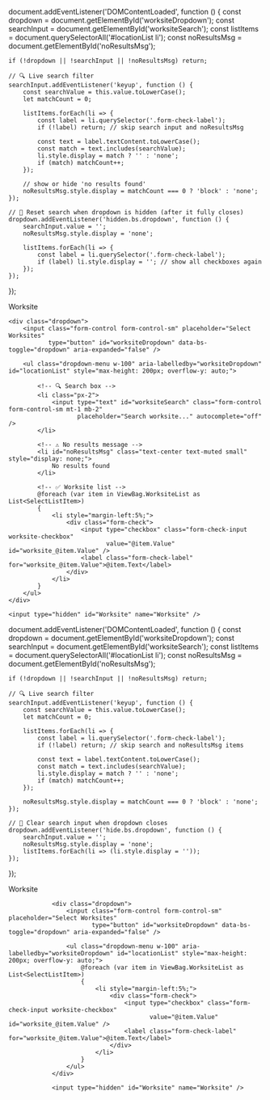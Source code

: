 document.addEventListener('DOMContentLoaded', function () {
    const dropdown = document.getElementById('worksiteDropdown');
    const searchInput = document.getElementById('worksiteSearch');
    const listItems = document.querySelectorAll('#locationList li');
    const noResultsMsg = document.getElementById('noResultsMsg');

    if (!dropdown || !searchInput || !noResultsMsg) return;

    // 🔍 Live search filter
    searchInput.addEventListener('keyup', function () {
        const searchValue = this.value.toLowerCase();
        let matchCount = 0;

        listItems.forEach(li => {
            const label = li.querySelector('.form-check-label');
            if (!label) return; // skip search input and noResultsMsg

            const text = label.textContent.toLowerCase();
            const match = text.includes(searchValue);
            li.style.display = match ? '' : 'none';
            if (match) matchCount++;
        });

        // show or hide 'no results found'
        noResultsMsg.style.display = matchCount === 0 ? 'block' : 'none';
    });

    // 🧹 Reset search when dropdown is hidden (after it fully closes)
    dropdown.addEventListener('hidden.bs.dropdown', function () {
        searchInput.value = '';
        noResultsMsg.style.display = 'none';

        listItems.forEach(li => {
            const label = li.querySelector('.form-check-label');
            if (label) li.style.display = ''; // show all checkboxes again
        });
    });
});





<div class="col-md-4">
    <label>Worksite</label>

    <div class="dropdown">
        <input class="form-control form-control-sm" placeholder="Select Worksites"
               type="button" id="worksiteDropdown" data-bs-toggle="dropdown" aria-expanded="false" />

        <ul class="dropdown-menu w-100" aria-labelledby="worksiteDropdown" id="locationList" style="max-height: 200px; overflow-y: auto;">

            <!-- 🔍 Search box -->
            <li class="px-2">
                <input type="text" id="worksiteSearch" class="form-control form-control-sm mt-1 mb-2"
                       placeholder="Search worksite..." autocomplete="off" />
            </li>

            <!-- ⚠️ No results message -->
            <li id="noResultsMsg" class="text-center text-muted small" style="display: none;">
                No results found
            </li>

            <!-- ✅ Worksite list -->
            @foreach (var item in ViewBag.WorksiteList as List<SelectListItem>)
            {
                <li style="margin-left:5%;">
                    <div class="form-check">
                        <input type="checkbox" class="form-check-input worksite-checkbox"
                               value="@item.Value" id="worksite_@item.Value" />
                        <label class="form-check-label" for="worksite_@item.Value">@item.Text</label>
                    </div>
                </li>
            }
        </ul>
    </div>

    <input type="hidden" id="Worksite" name="Worksite" />
</div>

document.addEventListener('DOMContentLoaded', function () {
    const dropdown = document.getElementById('worksiteDropdown');
    const searchInput = document.getElementById('worksiteSearch');
    const listItems = document.querySelectorAll('#locationList li');
    const noResultsMsg = document.getElementById('noResultsMsg');

    if (!dropdown || !searchInput || !noResultsMsg) return;

    // 🔍 Live search filter
    searchInput.addEventListener('keyup', function () {
        const searchValue = this.value.toLowerCase();
        let matchCount = 0;

        listItems.forEach(li => {
            const label = li.querySelector('.form-check-label');
            if (!label) return; // skip search and noResultsMsg items

            const text = label.textContent.toLowerCase();
            const match = text.includes(searchValue);
            li.style.display = match ? '' : 'none';
            if (match) matchCount++;
        });

        noResultsMsg.style.display = matchCount === 0 ? 'block' : 'none';
    });

    // 🧹 Clear search input when dropdown closes
    dropdown.addEventListener('hide.bs.dropdown', function () {
        searchInput.value = '';
        noResultsMsg.style.display = 'none';
        listItems.forEach(li => (li.style.display = ''));
    });
});





<div class="col-md-4">
				<label>Worksite</label>

				<div class="dropdown">
					<input class="form-control form-control-sm" placeholder="Select Worksites"
						   type="button" id="worksiteDropdown" data-bs-toggle="dropdown" aria-expanded="false" />

					<ul class="dropdown-menu w-100" aria-labelledby="worksiteDropdown" id="locationList" style="max-height: 200px; overflow-y: auto;">
						@foreach (var item in ViewBag.WorksiteList as List<SelectListItem>)
						{
							<li style="margin-left:5%;">
								<div class="form-check">
									<input type="checkbox" class="form-check-input worksite-checkbox"
										   value="@item.Value" id="worksite_@item.Value" />
									<label class="form-check-label" for="worksite_@item.Value">@item.Text</label>
								</div>
							</li>
						}
					</ul>
				</div>

				<input type="hidden" id="Worksite" name="Worksite" />

</div>

